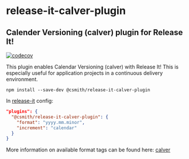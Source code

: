 # release-it-calver-plugin

## Calender Versioning (calver) plugin for Release It!

[![codecov](https://codecov.io/gh/casmith/release-it-calver-plugin/branch/master/graph/badge.svg?token=HKW5RKSQYW)](https://codecov.io/gh/casmith/release-it-calver-plugin)

This plugin enables Calendar Versioning (calver) with Release It! This is especially useful for application projects in a continuous delivery environment. 

```
npm install --save-dev @csmith/release-it-calver-plugin
```

In [release-it](https://github.com/release-it/release-it) config:

```json
"plugins": {
  "@csmith/release-it-calver-plugin": {
    "format": "yyyy.mm.minor",
    "increment": "calendar"
  }
}
```

More information on available format tags can be found here: [calver](https://github.com/muratgozel/node-calver)
